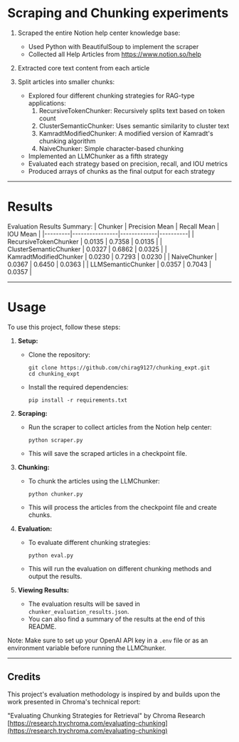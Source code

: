 # Scraping and Chunking experiments

1. Scraped the entire Notion help center knowledge base:
   - Used Python with BeautifulSoup to implement the scraper
   - Collected all Help Articles from https://www.notion.so/help

2. Extracted core text content from each article

3. Split articles into smaller chunks:
   - Explored four different chunking strategies for RAG-type applications:
     1. RecursiveTokenChunker: Recursively splits text based on token count
     2. ClusterSemanticChunker: Uses semantic similarity to cluster text
     3. KamradtModifiedChunker: A modified version of Kamradt's chunking algorithm
     4. NaiveChunker: Simple character-based chunking
   - Implemented an LLMChunker as a fifth strategy
   - Evaluated each strategy based on precision, recall, and IOU metrics
   - Produced arrays of chunks as the final output for each strategy

---

# Results

Evaluation Results Summary:
| Chunker | Precision Mean | Recall Mean | IOU Mean |
|---------|----------------|-------------|----------|
| RecursiveTokenChunker | 0.0135 | 0.7358 | 0.0135 |
| ClusterSemanticChunker | 0.0327 | 0.6862 | 0.0325 |
| KamradtModifiedChunker | 0.0230 | 0.7293 | 0.0230 |
| NaiveChunker | 0.0367 | 0.6450 | 0.0363 |
| LLMSemanticChunker | 0.0357 | 0.7043 | 0.0357 |

---

# Usage

To use this project, follow these steps:

1. **Setup:**
   - Clone the repository:
     ```
     git clone https://github.com/chirag9127/chunking_expt.git
     cd chunking_expt
     ```
   - Install the required dependencies:
     ```
     pip install -r requirements.txt
     ```

2. **Scraping:**
   - Run the scraper to collect articles from the Notion help center:
     ```
     python scraper.py
     ```
   - This will save the scraped articles in a checkpoint file.

3. **Chunking:**
   - To chunk the articles using the LLMChunker:
     ```
     python chunker.py
     ```
   - This will process the articles from the checkpoint file and create chunks.

4. **Evaluation:**
   - To evaluate different chunking strategies:
     ```
     python eval.py
     ```
   - This will run the evaluation on different chunking methods and output the results.

5. **Viewing Results:**
   - The evaluation results will be saved in `chunker_evaluation_results.json`.
   - You can also find a summary of the results at the end of this README.

Note: Make sure to set up your OpenAI API key in a `.env` file or as an environment variable before running the LLMChunker.

---

## Credits

This project's evaluation methodology is inspired by and builds upon the work presented in Chroma's technical report:

"Evaluating Chunking Strategies for Retrieval" by Chroma Research
[https://research.trychroma.com/evaluating-chunking](https://research.trychroma.com/evaluating-chunking)
